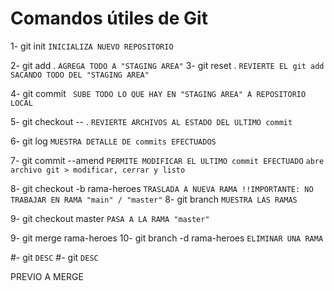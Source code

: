 # Comandos útiles de Git

1-  git init                     ` INICIALIZA NUEVO REPOSITORIO `

2-  git add .                    ` AGREGA TODO A "STAGING AREA" `
3-  git reset .                  ` REVIERTE EL git add SACANDO TODO DEL "STAGING AREA" `

4-  git commit                   ` SUBE TODO LO QUE HAY EN "STAGING AREA" A REPOSITORIO LOCAL`

5-  git checkout -- .            ` REVIERTE ARCHIVOS AL ESTADO DEL ULTIMO commit `

6-  git log                      ` MUESTRA DETALLE DE commits EFECTUADOS `

7-  git commit --amend           ` PERMITE MODIFICAR EL ULTIMO commit EFECTUADO ` 
                                ` abre archivo git > modificar, cerrar y listo `

8-  git checkout -b rama-heroes  ` TRASLADA A NUEVA RAMA !!IMPORTANTE: NO TRABAJAR EN RAMA "main" / "master" `
8-  git branch                   ` MUESTRA LAS RAMAS `

9-  git checkout master          ` PASA A LA RAMA "master" `

9-  git merge rama-heroes
10- git branch -d rama-heroes    ` ELIMINAR UNA RAMA `

#-  git                          ` DESC `
#-  git                          ` DESC `

PREVIO A MERGE